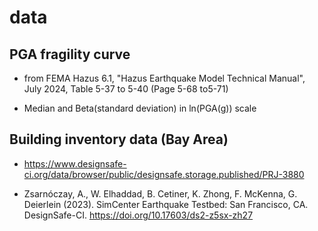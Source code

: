 # data

## PGA fragility curve

 - from FEMA Hazus 6.1, "Hazus Earthquake Model Technical Manual", July 2024, Table 5-37 to 5-40 (Page 5-68 to5-71)

 - Median and Beta(standard deviation) in ln(PGA(g)) scale

## Building inventory data (Bay Area)

 - https://www.designsafe-ci.org/data/browser/public/designsafe.storage.published/PRJ-3880

 - Zsarnóczay, A., W. Elhaddad, B. Cetiner, K. Zhong, F. McKenna, G. Deierlein (2023). SimCenter Earthquake Testbed: San Francisco, CA. DesignSafe-CI. https://doi.org/10.17603/ds2-z5sx-zh27

